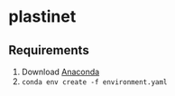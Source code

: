 # plastinet

## Requirements

1. Download [Anaconda](https://anaconda.org/)
2. `conda env create -f environment.yaml`
